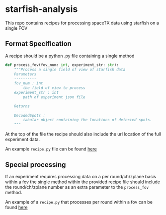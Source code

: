 # starfish-analysis
This repo contains recipes for processing spaceTX data using starfish on a single FOV


## Format Specification
A recipe should be a python .py file containing a single method 
```python
def process_fov(fov_num: int, experiment_str: str):
    """Process a single field of view of starfish data
    Parameters
    ----------
    fov_num : int
        the field of view to process
    experiment_str : int
        path of experiment json file

    Returns
    -------
    DecodedSpots :
        tabular object containing the locations of detected spots.
    """
```

At the top of the file the recipe should also include the url location of the full experiment data. 

An example `recipe.py` file can be found [here](recipes/iss/recipe.py)


## Special processing 
If an experiment requires processing data on a per round/ch/zplane basis within a fov the single method within
the provided recipe file should include the round/ch/zplane number as an extra parameter to the `process_fov` method. 

An example of a `recipe.py` that processes per round within a fov can be found [here](recipes/smFish/recipe.py)
